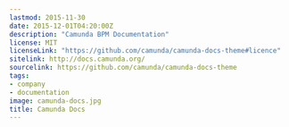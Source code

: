 ```yaml
---
lastmod: 2015-11-30
date: 2015-12-01T04:20:00Z
description: "Camunda BPM Documentation"
license: MIT
licenseLink: "https://github.com/camunda/camunda-docs-theme#licence"
sitelink: http://docs.camunda.org/
sourcelink: https://github.com/camunda/camunda-docs-theme
tags:
- company
- documentation
image: camunda-docs.jpg
title: Camunda Docs
---
```


